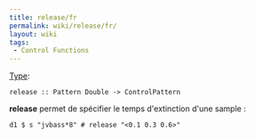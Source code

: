 ```yaml
---
title: release/fr
permalink: wiki/release/fr/
layout: wiki
tags:
 - Control Functions
---
```


<languages/> [Type](/wiki/Type_signature "wikilink"):

    release :: Pattern Double -> ControlPattern

**release** permet de spécifier le temps d'extinction d'une sample :

    d1 $ s "jvbass*8" # release "<0.1 0.3 0.6>"

